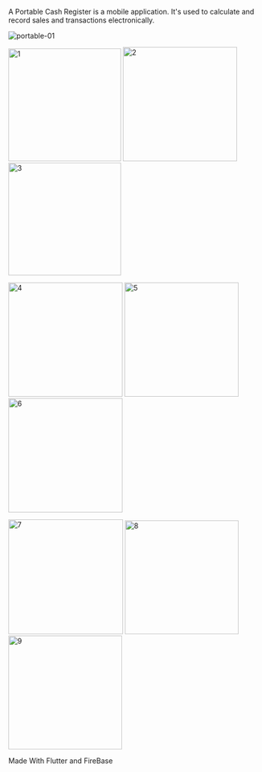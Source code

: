 A Portable Cash Register is a mobile application. It's used to calculate and record sales and transactions electronically.







![portable-01](https://user-images.githubusercontent.com/76597173/182090446-bd8f596e-147e-46af-8bc1-aa5a284c6a71.png)







<img width="224" alt="1" src="https://user-images.githubusercontent.com/76597173/182090532-e2581355-8c7a-461d-82d2-0fa875d17455.png">   <img width="227" alt="2" src="https://user-images.githubusercontent.com/76597173/182090681-aca168d3-2b4b-418e-b88f-c2876efdce3c.png">   <img width="224" alt="3" src="https://user-images.githubusercontent.com/76597173/182090748-7a81b1c5-9f04-4b2c-b23c-04bfe411c4fe.png">

 
 
<img width="227" alt="4" src="https://user-images.githubusercontent.com/76597173/182090821-f2334ef1-22e2-48ee-8a11-7640588f9283.png">    <img width="227" alt="5" src="https://user-images.githubusercontent.com/76597173/182090899-806dc962-c63c-4ba9-ae9a-ea58a118d3d2.png">    <img width="227" alt="6" src="https://user-images.githubusercontent.com/76597173/182090958-1d34be3d-32ad-4136-8a2c-7eb54cb5d2cd.png">
  


<img width="228" alt="7" src="https://user-images.githubusercontent.com/76597173/182091002-4b073acd-a7f9-4f94-9b5e-b7c6b8febf95.png">    <img width="226" alt="8" src="https://user-images.githubusercontent.com/76597173/182091035-35c78e60-1454-42fb-a474-b330124a8e1a.png">    <img width="226" alt="9" src="https://user-images.githubusercontent.com/76597173/182091073-9f332eb5-00e8-46be-8134-150ab544d36c.png">

 




Made With Flutter and FireBase




  

